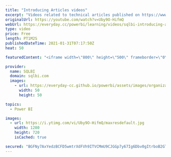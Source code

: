 ```yaml
---
title: "Introducing Articles videos"
excerpt: "Videos related to technical articles published on https://www.sqlbi.com  In the description of each video, you can find the link to read the article and download the sample files used in the demos.  The purpose of these videos is to describe the scenario solved in the article and provide additional comments"
originalUrl: https://youtube.com/watch?v=Uby9O-HifmQ
webUrl: https://everyday.cc/powerbi/learning/videos/sqlbi-introducing-articles-videos/
type: video
price: Free
length: PT1M2S
publishedDateTime: 2021-01-31T07:17:50Z
heat: 50

featuredContent: "<iframe width=\"800\" height=\"500\" frameborder=\"0\" src=\"https://www.youtube.com/embed/Uby9O-HifmQ\" allow=\"accelerometer; autoplay; encrypted-media; gyroscope; picture-in-picture\" allowfullscreen></iframe>"

provider:
  name: SQLBI
  domain: sqlbi.com
  images:
    - url: https://everyday-cc.github.io/powerbi/assets/images/organizations/sqlbi.com-50x50.jpg
      width: 50
      height: 50

topics:
  - Power BI

images:
  - url: https://i.ytimg.com/vi/Uby9O-HifmQ/maxresdefault.jpg
    width: 1280
    height: 720
    isCached: true

secured: "BGFNy7AxYedzBCFD5wmtrXdFVh9ITVCMmU9CJGGp7y67Ig6Dbv0gItrboB2GTdGJAhuzqvRRdr+36jNLCZReGsIKq+3vKyVNe2pN+OhyrIGWnSzoMPaRh/uBj6LQ8PBrHvjHG59ci8OHQoKUUUa0QwKcKENCAFWJnDcJdryIuMW4MpSTSFY3SX2YKDnvdJzL9mkE56bW5gJ8HprbpSzjLe9mWBgWrqqQ2gIiNBccQJj6hxZZpZ60rsb5JToEumv0Jvwt39bRveJKueJPHQJrmAgCmElvGE9rk/ryYATWzFlZV88j6bCg6NAQp1pXvbTLcbK1X4cHzfRGHhSMWnNOnwxL9jDqOb2E5IuWjrxsXMjZFcl6AqxhV/xnffGl2rYRuqU/nk41Prme3eiVBZ/sEbO472jCwZk7g4rtlATFZ5o=;2FxEw0/vvabLYVZyka1Z/w=="
---
```


